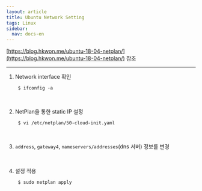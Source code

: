 ```yaml
---
layout: article
title: Ubuntu Network Setting
tags: Linux
sidebar:
  nav: docs-en
---
```



[https://blog.hkwon.me/ubuntu-18-04-netplan/](https://blog.hkwon.me/ubuntu-18-04-netplan/) 참조

<!--more-->

---

1. Network interface 확인

        $ ifconfig -a
<br>

2. NetPlan을 통한 static IP 설정

        $ vi /etc/netplan/50-cloud-init.yaml
<br>

3. `address`, `gateway4`, `nameservers/addresses`(dns 서버) 정보를 변경

<br>

4. 설정 적용

        $ sudo netplan apply
